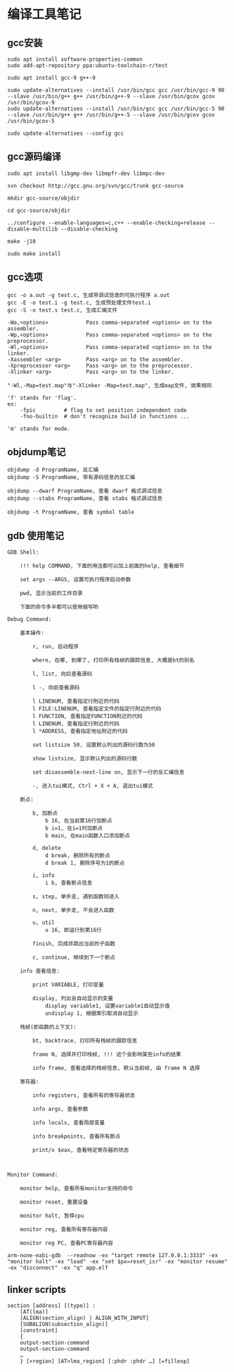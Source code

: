 # 编译工具笔记

## gcc安装

    sudo apt install software-properties-common
    sudo add-apt-repository ppa:ubuntu-toolchain-r/test

    sudo apt install gcc-9 g++-9

    sudo update-alternatives --install /usr/bin/gcc gcc /usr/bin/gcc-9 90 --slave /usr/bin/g++ g++ /usr/bin/g++-9 --slave /usr/bin/gcov gcov /usr/bin/gcov-9
    sudo update-alternatives --install /usr/bin/gcc gcc /usr/bin/gcc-5 90 --slave /usr/bin/g++ g++ /usr/bin/g++-5 --slave /usr/bin/gcov gcov /usr/bin/gcov-5

    sudo update-alternatives --config gcc

## gcc源码编译

    sudo apt install libgmp-dev libmpfr-dev libmpc-dev

    svn checkout http://gcc.gnu.org/svn/gcc/trunk gcc-source

    mkdir gcc-source/objdir

    cd gcc-source/objdir

    ../configure --enable-languages=c,c++ --enable-checking=release --disable-multilib --disable-checking

    make -j10

    sudo make install

## gcc选项

    gcc -o a.out -g test.c, 生成带调试信息的可执行程序 a.out
    gcc -E -o test.i -g test.c, 生成预处理文件test.i
    gcc -S -o test.s test.c, 生成汇编文件

    -Wa,<options>            Pass comma-separated <options> on to the assembler.
    -Wp,<options>            Pass comma-separated <options> on to the preprocessor.
    -Wl,<options>            Pass comma-separated <options> on to the linker.
    -Xassembler <arg>        Pass <arg> on to the assembler.
    -Xpreprocessor <arg>     Pass <arg> on to the preprocessor.
    -Xlinker <arg>           Pass <arg> on to the linker.

    "-Wl,-Map=test.map"与"-Xlinker -Map=test.map", 生成map文件, 效果相同

    'f' stands for 'flag'.
    ex:
        -fpic         # flag to set position independent code
        -fno-builtin  # don't recognize build in functions ...

    'm' stands for mode.

## objdump笔记

    objdump -d ProgramName, 反汇编
    objdump -S ProgramName, 带有源码信息的反汇编

    objdump --dwarf ProgramName, 查看 dwarf 格式调试信息
    objdump --stabs ProgramName, 查看 stabs 格式调试信息

    objdump -t ProgramName, 查看 symbol table

## gdb 使用笔记

    GDB Shell:

        !!! help COMMAND, 下面的用法都可以加上前面的help, 查看细节

        set args --ARGS, 设置可执行程序启动参数

        pwd, 显示当前的工作目录

        下面的命令多半都可以使用缩写哟

    Debug Command:

        基本操作:

            r, run, 启动程序

            where, 在哪, 到哪了, 打印所有栈帧的跟踪信息, 大概是bt的别名

            l, list, 向后查看源码

            l -, 向前查看源码

            l LINENUM, 查看指定行附近的代码
            l FILE:LINENUM, 查看指定文件的指定行附近的代码
            l FUNCTION, 查看指定FUNCTION附近的代码
            l LINENUM, 查看指定行附近的代码
            l *ADDRESS, 查看指定地址附近的代码

            set listsize 50, 设置默认列出的源码行数为50

            show listsize, 显示默认列出的源码行数

            set disassemble-next-line on, 显示下一行的反汇编信息

            -, 进入tui模式, Ctrl + X + A, 退出tui模式

        断点:

            b, 加断点
                b 16, 在当前第16行加断点
                b i=1, 在i=1时加断点
                b main, 在main函数入口添加断点

            d, delete
                d break, 删除所有的断点
                d break 1, 删除序号为1的断点

            i, info
                i b, 查看断点信息

            s, step, 单步走, 遇到函数则进入

            n, next, 单步走, 不会进入函数

            u, util
                u 16, 即运行到第16行

            finish, 完成并跳出当前的子函数

            c, continue, 继续到下一个断点

        info 查看信息:

            print VARIABLE, 打印变量

            display, 列出会自动显示的变量
                display variable1, 设置variable1自动显示值
                undisplay 1, 根据索引取消自动显示

        栈帧(即函数的上下文):

            bt, backtrace, 打印所有栈帧的跟踪信息

            frame N, 选择并打印栈帧, !!! 这个会影响某些info的结果

            info frame, 查看选择的栈帧信息, 默认当前帧, 由 frame N 选择

        寄存器:

            info registers, 查看所有的寄存器状态

            info args, 查看参数

            info locals, 查看局部变量

            info breakpoints, 查看所有断点

            print/x $eax, 查看特定寄存器的状态



    Monitor Command:

        monitor help, 查看所有monitor支持的命令

        monitor reset, 重置设备

        monitor halt, 暂停cpu

        monitor reg, 查看所有寄存器内容

        monitor reg PC, 查看PC寄存器内容

    arm-none-eabi-gdb  --readnow -ex "target remote 127.0.0.1:3333" -ex "monitor halt" -ex "load" -ex "set $px=reset_isr" -ex "monitor resume" -ex "disconnect" -ex "q" app.elf


## linker scripts

    section [address] [(type)] :
        [AT(lma)]
        [ALIGN(section_align) | ALIGN_WITH_INPUT]
        [SUBALIGN(subsection_align)]
        [constraint]
        {
        output-section-command
        output-section-command
        …
        } [>region] [AT>lma_region] [:phdr :phdr …] [=fillexp]
